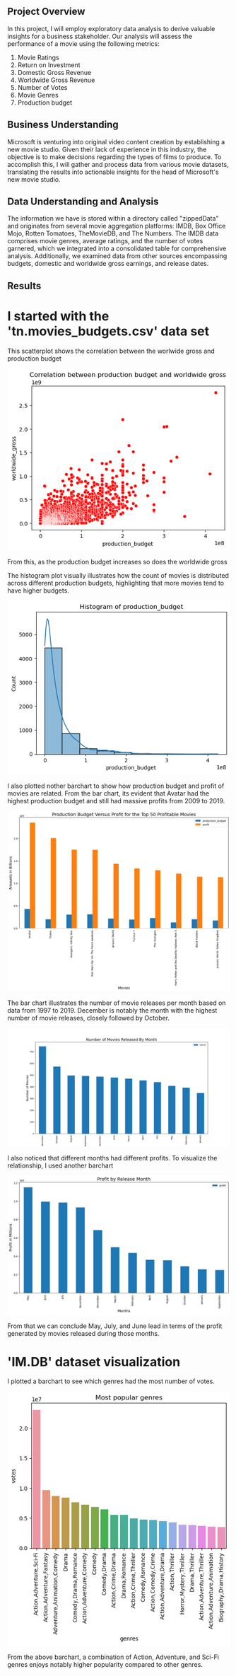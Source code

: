 ## Project Overview
In this project, I will employ exploratory data analysis to derive valuable insights for a business stakeholder. Our analysis will assess the performance of a movie using the following metrics:
1. Movie Ratings
2. Return on Investment
3. Domestic Gross Revenue
4. Worldwide Gross Revenue
5. Number of Votes
6. Movie Genres
7. Production budget

## Business Understanding
Microsoft is venturing into original video content creation by establishing a new movie studio. Given their lack of experience in this industry, the objective is to make decisions regarding the types of films to produce. To accomplish this, I will gather and process data from various movie datasets, translating the results into actionable insights for the head of Microsoft's new movie studio.

## Data Understanding and Analysis
The information we have is stored within a directory called "zippedData" and originates from several movie aggregation platforms: IMDB, Box Office Mojo, Rotten Tomatoes, TheMovieDB, and The Numbers. The IMDB data comprises movie genres, average ratings, and the number of votes garnered, which we integrated into a consolidated table for comprehensive analysis. Additionally, we examined data from other sources encompassing budgets, domestic and worldwide gross earnings, and release dates.

## Results
# I started with the 'tn.movies_budgets.csv' data set 

This scatterplot shows the correlation between the worlwide gross and production budget 

![alt text](image-1.png)

From this, as the production budget increases so does the worldwide gross

The histogram plot visually illustrates how the count of movies is distributed across different production budgets, highlighting that more movies tend to have higher budgets.

![alt text](image-2.png)

I also plotted nother barchart to show how production budget and profit of movies are related. From the bar chart, its evident that Avatar had the highest production budget and still had massive profits from 2009 to 2019.

![alt text](image-3.png)

The bar chart illustrates the number of movie releases per month based on data from 1997 to 2019. December is notably the month with the highest number of movie releases, closely followed by October.

![alt text](image.png)

I also noticed that different months had different profits. To visualize the relationship, I used another barchart 

![alt text](image-4.png)

From that we can conclude May, July, and June lead in terms of the profit generated by movies released during those months. 

# 'IM.DB' dataset visualization

I plotted a barchart to see which genres had the most number of votes.

![alt text](image-5.png)

From the above barchart, a combination of Action, Adventure, and Sci-Fi genres enjoys notably higher popularity compared to other genres.

